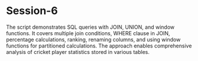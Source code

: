 # Session-6
The script demonstrates SQL queries with JOIN, UNION, and window functions. It covers multiple join conditions, WHERE clause in JOIN, percentage calculations, ranking, renaming columns, and using window functions for partitioned calculations. The approach enables comprehensive analysis of cricket player statistics stored in various tables.
